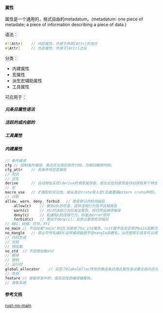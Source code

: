 #### 属性

属性是一个通用的，格式自由的metadatum。(metadatum: one piece of metadate; a piece of information describing a piece of data.)

语法：

```rust
#![Attr]	// 内部属性，作用于声明[Attr]的地方
#[Attr]		// 外部属性，作用于[Attr]之后
```

分类：

- 内建属性
- 宏属性
- 派生宏辅助属性
- 工具属性

可应用于：

##### 元条目属性语法

##### 活跃的或内部的

##### 工具属性

##### 内建属性

```rust
// 条件编译
cfg	// 控制条件编译。表达式为真则包含代码，为假则移除代码。
cfg_attr	// 有条件地包含属性
// 测试
// 派生
derive		// 自动特性实现(derive的意思是获取，故在此处的意思是自动获取某个特性)
// 宏
macro_use	// 扩展宏的可见性。或从其它crate导入宏(后面要跟extern crate声明)。
// 诊断
allow, warn, deny, forbid	// 改变默认的检测级别
    allow(c)	// 撤销对c的检查，这样违规行为将不会被报告
	warn(c)		// 对c的违规行为将发出警告，但仍然会继续编译
    deny(c)		// 如遇到c的违规行为，将发出error信号
    forbid(c)	// 类似于deny(c)，且禁止更改检测级别
// ABI，链接，符号，FFI
no_main	// 不会加载"main"标记(当使用了no_std属性，rust就不会走正常的main函数流程，这时就需要使用no_main属性,详见参考文档的"rust-no-main")
no_mangle	// 禁止符号名编码(这样编译器就不会mangle函数名，从而使其它语言可以调用Rust函数的接口)
// 代码生成
// 文档
// 预加载
no_std	// 不会预加载std
// 模块
// 限制
// 运行时
global_allocator	// 实现了GlobalAlloc特性的静态条目用此属性来设置全局内存分配器.
// 性质
feature	// 使能开发中的，或实验性的编译器属性。
// 类型系统
```

#### 参考文档

[rust-no-main](https://12101111.github.io/rust-no-main/)
